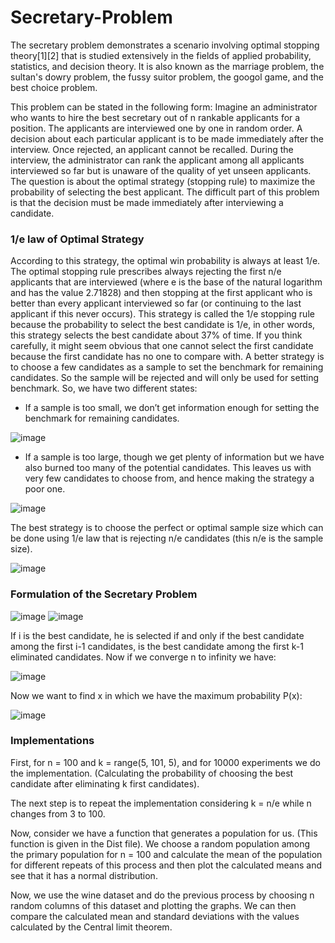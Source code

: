 # Secretary-Problem
The secretary problem demonstrates a scenario involving optimal stopping theory[1][2] that is studied extensively in the fields of applied probability, statistics, and decision theory. It is also known as the marriage problem, the sultan's dowry problem, the fussy suitor problem, the googol game, and the best choice problem.

This problem can be stated in the following form: Imagine an administrator who wants to hire the best secretary out of n rankable applicants for a position. The applicants are interviewed one by one in random order. A decision about each particular applicant is to be made immediately after the interview. Once rejected, an applicant cannot be recalled. During the interview, the administrator can rank the applicant among all applicants interviewed so far but is unaware of the quality of yet unseen applicants. The question is about the optimal strategy (stopping rule) to maximize the probability of selecting the best applicant. The difficult part of this problem is that the decision must be made immediately after interviewing a candidate.

### 1/e law of Optimal Strategy
According to this strategy, the optimal win probability is always at least 1/e. The optimal stopping rule prescribes always rejecting the first n/e applicants that are interviewed (where e is the base of the natural logarithm and has the value 2.71828) and then stopping at the first applicant who is better than every applicant interviewed so far (or continuing to the last applicant if this never occurs). This strategy is called the 1/e stopping rule because the probability to select the best candidate is 1/e, in other words, this strategy selects the best candidate about 37% of time. If you think carefully, it might seem obvious that one cannot select the first candidate because the first candidate has no one to compare with. A better strategy is to choose a few candidates as a sample to set the benchmark for remaining candidates. So the sample will be rejected and will only be used for setting benchmark. So, we have two different states:

* If a sample is too small, we don’t get information enough for setting the benchmark for remaining candidates.

![image](https://user-images.githubusercontent.com/125180530/218307037-e05dd8ef-8823-4ef6-8404-fc19337d09b5.png)

* If a sample is too large, though we get plenty of information but we have also burned too many of the potential candidates. This leaves us with very few candidates to choose from, and hence making the strategy a poor one.

![image](https://user-images.githubusercontent.com/125180530/218307055-0469b060-b647-4842-a117-435ccc70591e.png)

The best strategy is to choose the perfect or optimal sample size which can be done using 1/e law that is rejecting n/e candidates (this n/e is the sample size).

![image](https://user-images.githubusercontent.com/125180530/218307093-f88b1cf2-c643-4658-abaa-52d9a7827f55.png)

### Formulation of the Secretary Problem

![image](https://user-images.githubusercontent.com/125180530/218307677-00291834-972e-4eb6-9a56-a849e0e3e855.png)
![image](https://user-images.githubusercontent.com/125180530/218307695-1767c1b4-f988-4dd0-bed0-27f6bca6ee33.png)

If i is the best candidate, he is selected if and only if the best candidate among the first i-1 candidates, is the best candidate among the first k-1 eliminated candidates. Now if we converge n to infinity we have:

![image](https://user-images.githubusercontent.com/125180530/218307730-51c6aa20-b9f1-4117-8af8-a6e7790cce5a.png)

Now we want to find x in which we have the maximum probability P(x):

![image](https://user-images.githubusercontent.com/125180530/218307741-be069f03-451d-4c54-8bfa-5a8af6a83ad9.png)

### Implementations
First, for n = 100 and k = range(5, 101, 5), and for 10000 experiments we do the implementation. (Calculating the probability of choosing the best candidate after eliminating k first candidates). 

The next step is to repeat the implementation considering k = n/e while n changes from 3 to 100. 

Now, consider we have a function that generates a population for us. (This function is given in the Dist file). We choose a random population among the primary population for n = 100 and calculate the mean of the population for different repeats of this process and then plot the calculated means and see that it has a normal distribution. 

Now, we use the wine dataset and do the previous process by choosing n random columns of this dataset and plotting the graphs. We can then compare the calculated mean and standard deviations with the values calculated by the Central limit theorem. 
